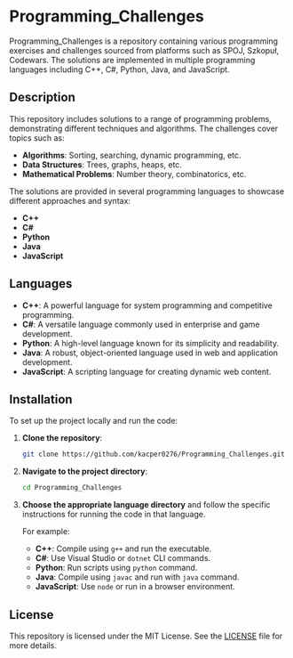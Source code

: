 # Programming_Challenges

Programming_Challenges is a repository containing various programming exercises and challenges sourced from platforms such as SPOJ, Szkopuł, Codewars. The solutions are implemented in multiple programming languages including C++, C#, Python, Java, and JavaScript.

## Description

This repository includes solutions to a range of programming problems, demonstrating different techniques and algorithms. The challenges cover topics such as:

- **Algorithms**: Sorting, searching, dynamic programming, etc.
- **Data Structures**: Trees, graphs, heaps, etc.
- **Mathematical Problems**: Number theory, combinatorics, etc.

The solutions are provided in several programming languages to showcase different approaches and syntax:

- **C++**
- **C#**
- **Python**
- **Java**
- **JavaScript**

## Languages

- **C++**: A powerful language for system programming and competitive programming.
- **C#**: A versatile language commonly used in enterprise and game development.
- **Python**: A high-level language known for its simplicity and readability.
- **Java**: A robust, object-oriented language used in web and application development.
- **JavaScript**: A scripting language for creating dynamic web content.

## Installation

To set up the project locally and run the code:

1. **Clone the repository**:
    ```bash
    git clone https://github.com/kacper0276/Programming_Challenges.git
    ```

2. **Navigate to the project directory**:
    ```bash
    cd Programming_Challenges
    ```

3. **Choose the appropriate language directory** and follow the specific instructions for running the code in that language.

   For example:
   - **C++**: Compile using `g++` and run the executable.
   - **C#**: Use Visual Studio or `dotnet` CLI commands.
   - **Python**: Run scripts using `python` command.
   - **Java**: Compile using `javac` and run with `java` command.
   - **JavaScript**: Use `node` or run in a browser environment.

## License

This repository is licensed under the MIT License. See the [LICENSE](LICENSE) file for more details.
